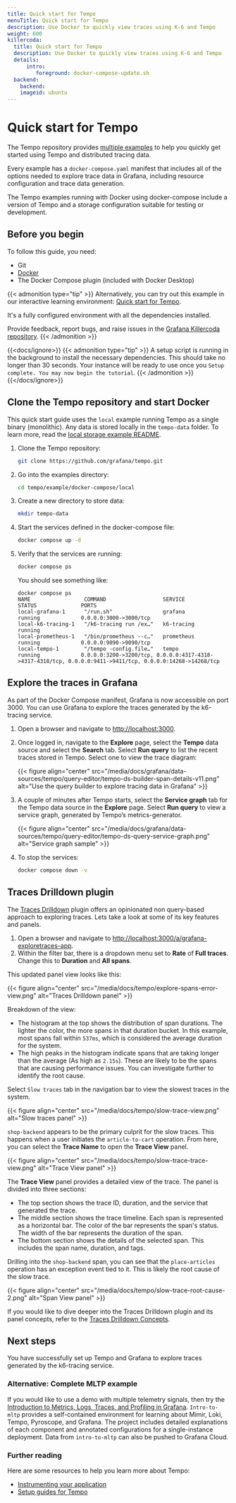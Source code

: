 ```yaml
---
title: Quick start for Tempo
menuTitle: Quick start for Tempo
description: Use Docker to quickly view traces using K-6 and Tempo
weight: 600
killercoda:
  title: Quick start for Tempo
  description: Use Docker to quickly view traces using K-6 and Tempo
  details:
      intro:
         foreground: docker-compose-update.sh
  backend:
    backend:
    imageid: ubuntu
---
```


<!-- INTERACTIVE page intro.md START -->

# Quick start for Tempo

The Tempo repository provides [multiple examples](https://github.com/grafana/tempo/tree/main/example/docker-compose) to help you quickly get started using Tempo and distributed tracing data.

Every example has a `docker-compose.yaml` manifest that includes all of the options needed to explore trace data in Grafana, including resource configuration and trace data generation.

The Tempo examples running with Docker using docker-compose include a version of Tempo and a storage configuration suitable for testing or development.


<!-- INTERACTIVE ignore START -->

## Before you begin

To follow this guide, you need:

- Git
- [Docker](https://docs.docker.com/compose/install/)
- The Docker Compose plugin (included with Docker Desktop)

{{< admonition type="tip" >}}
Alternatively, you can try out this example in our interactive learning environment: [Quick start for Tempo](https://killercoda.com/grafana-labs/course/tempo/quick-start).

It's a fully configured environment with all the dependencies installed.

Provide feedback, report bugs, and raise issues in the [Grafana Killercoda repository](https://github.com/grafana/killercoda).
{{< /admonition >}}

<!-- INTERACTIVE ignore END -->

{{<docs/ignore>}}
{{< admonition type="tip" >}}
A setup script is running in the background to install the necessary dependencies. This should take no longer than 30 seconds. Your instance will be ready to use once you `Setup complete. You may now begin the tutorial`.
{{< /admonition >}}
{{</docs/ignore>}}

<!-- INTERACTIVE page intro.md END -->

<!-- INTERACTIVE page step1.md START -->

## Clone the Tempo repository and start Docker

This quick start guide uses the `local` example running Tempo as a single binary (monolithic). Any data is stored locally in the `tempo-data` folder.
To learn more, read the [local storage example README](https://github.com/grafana/tempo/blob/main/example/docker-compose/local).

1. Clone the Tempo repository:
   ```bash
   git clone https://github.com/grafana/tempo.git
   ```

1. Go into the examples directory:
   ```bash
   cd tempo/example/docker-compose/local
   ```

1. Create a new directory to store data: 
   ```bash
   mkdir tempo-data
   ```

1. Start the services defined in the docker-compose file:
   ```bash
   docker compose up -d
   ```

1. Verify that the services are running:
   ```bash
   docker compose ps
   ```

   You should see something like:
   ```console
   docker compose ps
   NAME                 COMMAND                  SERVICE             STATUS              PORTS
   local-grafana-1      "/run.sh"                grafana             running             0.0.0.0:3000->3000/tcp
   local-k6-tracing-1   "/k6-tracing run /ex…"   k6-tracing          running
   local-prometheus-1   "/bin/prometheus --c…"   prometheus          running             0.0.0.0:9090->9090/tcp
   local-tempo-1        "/tempo -config.file…"   tempo               running             0.0.0.0:3200->3200/tcp, 0.0.0.0:4317-4318->4317-4318/tcp, 0.0.0.0:9411->9411/tcp, 0.0.0.0:14268->14268/tcp
   ```

<!-- INTERACTIVE page step1.md END -->

<!-- INTERACTIVE page step2.md START -->

## Explore the traces in Grafana

As part of the Docker Compose manifest, Grafana is now accessible on port 3000.
You can use Grafana to explore the traces generated by the k6-tracing service.

1. Open a browser and navigate to [http://localhost:3000](http://localhost:3000).

1. Once logged in, navigate to the **Explore** page, select the **Tempo** data source and select the **Search** tab. Select **Run query** to list the recent traces stored in Tempo. Select one to view the trace diagram:

   {{< figure align="center" src="/media/docs/grafana/data-sources/tempo/query-editor/tempo-ds-builder-span-details-v11.png" alt="Use the query builder to explore tracing data in Grafana" >}}


1. A couple of minutes after Tempo starts, select the **Service graph** tab for the Tempo data source in the **Explore** page. Select **Run query** to view a service graph, generated by Tempo’s metrics-generator.

   {{< figure align="center" src="/media/docs/grafana/data-sources/tempo/query-editor/tempo-ds-query-service-graph.png" alt="Service graph sample" >}}

1. To stop the services:
    ```bash
    docker compose down -v
    ```

<!-- INTERACTIVE page step2.md END -->

<!-- INTERACTIVE page step3.md START -->

## Traces Drilldown plugin

 The [Traces Drilldown](https://grafana.com/docs/grafana/latest/explore/simplified-exploration/traces/) plugin offers an opinionated non query-based approach to exploring traces. Lets take a look at some of its key features and panels.

1. Open a browser and navigate to [http://localhost:3000/a/grafana-exploretraces-app](http://localhost:3000/a/grafana-exploretraces-app).
2. Within the filter bar, there is a dropdown menu set to **Rate** of **Full traces**. Change this to **Duration** and **All spans**.

This updated panel view looks like this:

{{< figure align="center" src="/media/docs/tempo/explore-spans-error-view.png" alt="Traces Drilldown panel" >}}

Breakdown of the view:
* The histogram at the top shows the distribution of span durations. The lighter the color, the more spans in that duration bucket. In this example, most spans fall within `537ms`, which is considered the average duration for the system.
* The high peaks in the histogram indicate spans that are taking longer than the average (As high as `2.15s`). These are likely to be the spans that are causing performance issues. You can investigate further to identify the root cause.

Select `Slow traces` tab in the navigation bar to view the slowest traces in the system.

{{< figure align="center" src="/media/docs/tempo/slow-trace-view.png" alt="Slow traces panel" >}}

`shop-backend` appears to be the primary culprit for the slow traces. This happens when a user initiates the `article-to-cart` operation. From here, you can select the **Trace Name** to open the **Trace View** panel.

{{< figure align="center" src="/media/docs/tempo/slow-trace-trace-view.png" alt="Trace View panel" >}}

The **Trace View** panel provides a detailed view of the trace. The panel is divided into three sections:
* The top section shows the trace ID, duration, and the service that generated the trace.
* The middle section shows the trace timeline. Each span is represented as a horizontal bar. The color of the bar represents the span's status. The width of the bar represents the duration of the span.
* The bottom section shows the details of the selected span. This includes the span name, duration, and tags.

Drilling into the `shop-backend` span, you can see that the `place-articles` operation has an exception event tied to it. This is likely the root cause of the slow trace.

{{< figure align="center" src="/media/docs/tempo/slow-trace-root-cause-2.png" alt="Span View panel" >}}

If you would like to dive deeper into the Traces Drilldown plugin and its panel concepts, refer to the [Traces Drilldown Concepts](https://grafana.com/docs/grafana/latest/explore/simplified-exploration/traces/concepts/).

<!-- INTERACTIVE page step3.md END -->

<!-- INTERACTIVE page finish.md START -->

## Next steps

You have successfully set up Tempo and Grafana to explore traces generated by the k6-tracing service.

### Alternative: Complete MLTP example

If you would like to use a demo with multiple telemetry signals, then try the [Introduction to Metrics, Logs, Traces, and Profiling in Grafana](https://github.com/grafana/intro-to-mlt).
`Intro-to-mltp` provides a self-contained environment for learning about Mimir, Loki, Tempo, Pyroscope, and Grafana.
The project includes detailed explanations of each component and annotated configurations for a single-instance deployment.
Data from `intro-to-mltp` can also be pushed to Grafana Cloud.

### Further reading
Here are some resources to help you learn more about Tempo:
* [Instrumenting your application](https://grafana.com/docs/tempo/<TEMPO_VERSION>/getting-started/instrumentation/)
* [Setup guides for Tempo](https://grafana.com/docs/tempo/<TEMPO_VERSION>/setup/)


<!-- INTERACTIVE page finish.md END -->

<!-- INTERACTIVE page START -->
